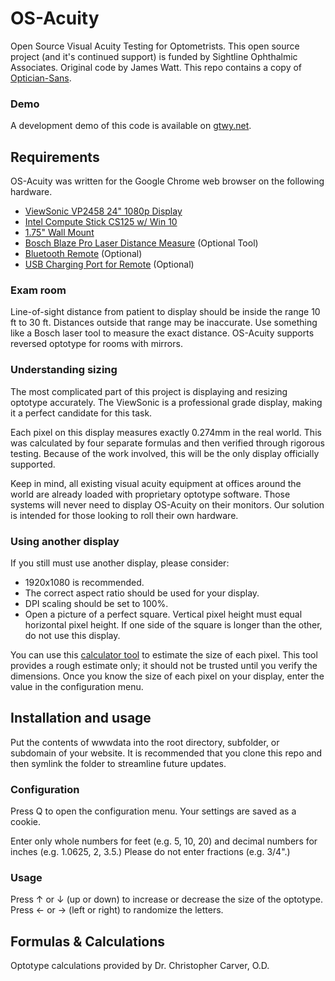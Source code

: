 # OS-Acuity
Open Source Visual Acuity Testing for Optometrists. This open source project (and it's continued support) is funded by Sightline Ophthalmic Associates. Original code by James Watt. This repo contains a copy of [Optician-Sans](https://github.com/anewtypeofinterference/Optician-Sans).

### Demo
A development demo of this code is available on [gtwy.net](https://gtwy.net/eyes/).

## Requirements
OS-Acuity was written for the Google Chrome web browser on the following hardware.
* [ViewSonic VP2458 24" 1080p Display](https://amzn.to/2JeLP8s)
* [Intel Compute Stick CS125 w/ Win 10](https://amzn.to/2H0kC80)
* [1.75" Wall Mount](https://amzn.to/2W1tTpL)
* [Bosch Blaze Pro Laser Distance Measure](https://amzn.to/2YIXEZe) (Optional Tool)
* [Bluetooth Remote](https://amzn.to/2wfzRny) (Optional)
* [USB Charging Port for Remote](https://amzn.to/2waxYIK) (Optional)

### Exam room
Line-of-sight distance from patient to display should be inside the range 10 ft to 30 ft. Distances outside that range may be inaccurate. Use something like a Bosch laser tool to measure the exact distance. OS-Acuity supports reversed optotype for rooms with mirrors.

### Understanding sizing
The most complicated part of this project is displaying and resizing optotype accurately. The ViewSonic is a professional grade display, making it a perfect candidate for this task.

Each pixel on this display measures exactly 0.274mm in the real world. This was calculated by four separate formulas and then verified through rigorous testing. Because of the work involved, this will be the only display officially supported.

Keep in mind, all existing visual acuity equipment at offices around the world are already loaded with proprietary optotype software. Those systems will never need to display OS-Acuity on their monitors. Our solution is intended for those looking to roll their own hardware.

### Using another display
If you still must use another display, please consider:
* 1920x1080 is recommended.
* The correct aspect ratio should be used for your display.
* DPI scaling should be set to 100%.
* Open a picture of a perfect square. Vertical pixel height must equal horizontal pixel height. If one side of the square is longer than the other, do not use this display.

You can use this [calculator tool](http://lcdtech.info/en/data/pixel.size.htm) to estimate the size of each pixel. This tool provides a rough estimate only; it should not be trusted until you verify the dimensions. Once you know the size of each pixel on your display, enter the value in the configuration menu.

## Installation and usage
Put the contents of wwwdata into the root directory, subfolder, or subdomain of your website. It is recommended that you clone this repo and then symlink the folder to streamline future updates.

### Configuration
Press Q to open the configuration menu. Your settings are saved as a cookie.

Enter only whole numbers for feet (e.g. 5, 10, 20) and decimal numbers for inches (e.g. 1.0625, 2, 3.5.) Please do not enter fractions (e.g. 3/4".)

### Usage
Press ↑ or ↓ (up or down) to increase or decrease the size of the optotype. Press ← or → (left or right) to randomize the letters.

## Formulas & Calculations
Optotype calculations provided by Dr. Christopher Carver, O.D.
